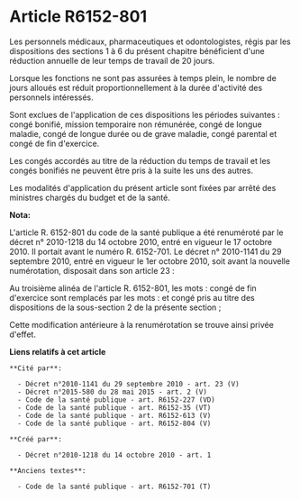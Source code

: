 # Article R6152-801

Les personnels médicaux, pharmaceutiques et odontologistes, régis par les dispositions des sections 1 à 6 du présent chapitre
bénéficient d'une réduction annuelle de leur temps de travail de 20 jours.

Lorsque les fonctions ne sont pas assurées à temps plein, le nombre de jours alloués est réduit proportionnellement à la
durée d'activité des personnels intéressés.

Sont exclues de l'application de ces dispositions les périodes suivantes : congé bonifié, mission temporaire non rémunérée,
congé de longue maladie, congé de longue durée ou de grave maladie, congé parental et congé de fin d'exercice.

Les congés accordés au titre de la réduction du temps de travail et les congés bonifiés ne peuvent être pris à la suite les
uns des autres.

Les modalités d'application du présent article sont fixées par arrêté des ministres chargés du budget et de la santé.

**Nota:**

L'article R. 6152-801 du code de la santé publique a été renuméroté par le décret n° 2010-1218 du 14 octobre 2010, entré en
vigueur le 17 octobre 2010. Il portait avant le numéro R. 6152-701. Le décret n° 2010-1141 du 29 septembre 2010, entré en
vigueur le 1er octobre 2010, soit avant la nouvelle numérotation, disposait dans son article 23 :

Au troisième alinéa de l'article R. 6152-801, les mots :  congé de fin d'exercice  sont remplacés par les mots :  et congé
pris au titre des dispositions de la sous-section 2 de la présente section  ; 

Cette modification antérieure à la renumérotation se trouve ainsi privée d'effet.

**Liens relatifs à cet article**

	**Cité par**:

	  - Décret n°2010-1141 du 29 septembre 2010 - art. 23 (V)
	  - Décret n°2015-580 du 28 mai 2015 - art. 2 (V)
	  - Code de la santé publique - art. R6152-227 (VD)
	  - Code de la santé publique - art. R6152-35 (VT)
	  - Code de la santé publique - art. R6152-613 (V)
	  - Code de la santé publique - art. R6152-804 (V)

	**Créé par**:

	  - Décret n°2010-1218 du 14 octobre 2010 - art. 1

	**Anciens textes**:

	  - Code de la santé publique - art. R6152-701 (T)
